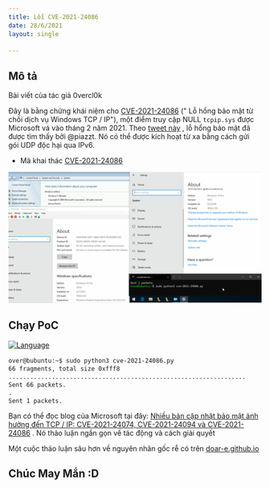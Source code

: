 ```yaml
---
title: Lỗi CVE-2021-24086
date: 28/6/2021
layout: single

--- 
```



## Mô tả
Bài viết của tác giả 0vercl0k

Đây là bằng chứng khái niệm cho [CVE-2021-24086](https://msrc.microsoft.com/update-guide/vulnerability/CVE-2021-24086) (" Lỗ hổng bảo mật từ chối dịch vụ Windows TCP / IP"), một điểm truy cập NULL `tcpip.sys` được Microsoft vá vào tháng 2 năm 2021. Theo [tweet này](https://twitter.com/metr0/status/1359214923541192704) , lỗ hổng bảo mật đã được tìm thấy bởi @piazzt. Nó có thể được kích hoạt từ xa bằng cách gửi gói UDP độc hại qua IPv6.

+ Mã khai thác [CVE-2021-24086](https://github.com/0vercl0k/CVE-2021-24086/blob/main/cve-2021-24086.py)

![](https://github.com/0vercl0k/CVE-2021-24086/raw/main/pics/trigger.gif)

## Chạy PoC
[![Language](https://img.shields.io/badge/Lang-python-blue.svg)](https://www.python.org/)

```shell 
over@bubuntu:~$ sudo python3 cve-2021-24086.py
66 fragments, total size 0xfff8
..................................................................
Sent 66 packets.
.
Sent 1 packets.
```
Bạn có thể đọc blog của Microsoft tại đây: [Nhiều bản cập nhật bảo mật ảnh hưởng đến TCP / IP: CVE-2021-24074, CVE-2021-24094 và CVE-2021-24086](https://msrc-blog.microsoft.com/2021/02/09/multiple-security-updates-affecting-tcp-ip/) . Nó thảo luận ngắn gọn về tác động và cách giải quyết

Một cuộc thảo luận sâu hơn về nguyên nhân gốc rễ có trên [doar-e.github.io](https://doar-e.github.io/blog/2021/04/15/reverse-engineering-tcpipsys-mechanics-of-a-packet-of-the-death-cve-2021-24086/) 




## Chúc May Mắn :D
